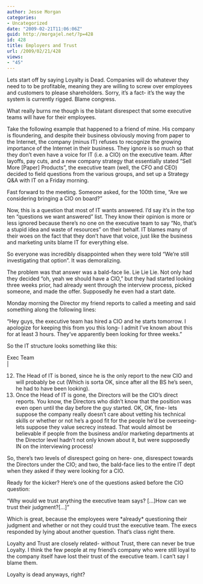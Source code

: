 ```yaml
---
author: Jesse Morgan
categories:
- Uncategorized
date: "2009-02-21T11:06:06Z"
guid: http://morgajel.net/?p=428
id: 428
title: Employers and Trust
url: /2009/02/21/428
views:
- "45"
---
```


Lets start off by saying Loyalty is Dead. Companies will do whatever they need to to be profitable, meaning they are willing to screw over employees and customers to please shareholders. Sorry, it’s a fact- it’s the way the system is currently rigged. Blame congress.

What really burns me though is the blatant disrespect that some executive teams will have for their employees.

Take the following example that happened to a friend of mine. His company is floundering, and despite their business obviously moving from paper to the Internet, the company (minus IT) refuses to recognize the growing importance of the Internet in their business. They ignore is so much so that they don’t even have a voice for IT (i.e. a CIO) on the executive team. After layoffs, pay cuts, and a new company strategy that essentially stated “Sell More \[Paper\] Products”, the executive team (well, the CFO and CEO) decided to field questions from the various groups, and set up a Strategy Q&amp;A with IT on a Friday morning.

Fast forward to the meeting. Someone asked, for the 100th time, “Are we considering bringing a CIO on board?”

Now, this is a question that most of IT wants answered. I’d say it’s in the top ten “questions we want answered” list. They know their opinion is more or less ignored because there’s no one on the executive team to say “No, that’s a stupid idea and waste of resources” on their behalf. IT blames many of their woes on the fact that they don’t have that voice, just like the business and marketing units blame IT for everything else.

So everyone was incredibly disappointed when they were told “We’re still investigating that option”. It was demoralizing.

The problem was that answer was a bald-face lie. Lie Lie Lie. Not only had they decided “oh, yeah we should have a CIO,” but they had started looking three weeks prior, had already went through the interview process, picked someone, and made the offer. Supposedly he even had a start date.

Monday morning the Director my friend reports to called a meeting and said something along the following lines:

“Hey guys, the executive team has hired a CIO and he starts tomorrow. I apologize for keeping this from you this long- I admit I’ve known about this for at least 3 hours. They’ve apparently been looking for three weeks.”

So the IT structure looks something like this:

Exec Team  
 |

12. The Head of IT is boned, since he is the only report to the new CIO and will probably be cut (Which is sorta OK, since after all the BS he’s seen, he had to have been looking).
13. Once the Head of IT is gone, the Directors will be the CIO’s direct reports. You know, the Directors who didn’t know that the position was even open until the day before the guy started.
OK, OK, fine- lets suppose the company really doesn’t care about vetting his technical skills or whether or not he’s a good fit for the people he’d be overseeing- lets suppose they value secrecy instead. That would almost be believable if people from the business and/or marketing departments at the Director level hadn’t not only known about it, but were supposedly IN on the interviewing process!

So, there’s two levels of disrespect going on here- one, disrespect towards the Directors under the CIO; and two, the bald-face lies to the entire IT dept when they asked if they were looking for a CIO.

Ready for the kicker? Here’s one of the questions asked before the CIO question:

“Why would we trust anything the executive team says? \[…\]How can we trust their judgment?\[…\]”

Which is great, because the employees were \*already\* questioning their judgment and whether or not they could trust the executive team. The execs responded by lying about another question. That’s class right there.

Loyalty and Trust are closely related- without Trust, there can never be true Loyalty. I think the few people at my friend’s company who were still loyal to the company itself have lost their trust of the executive team. I can’t say I blame them.

Loyalty is dead anyways, right?
